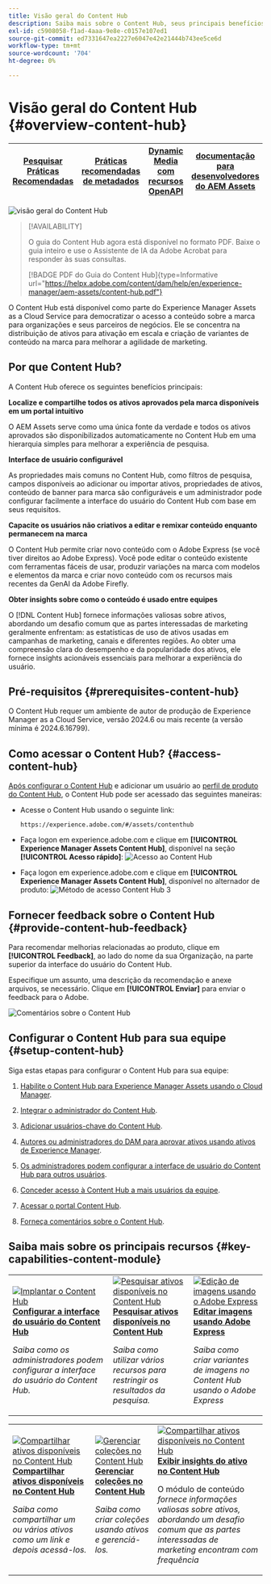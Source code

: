 ```yaml
---
title: Visão geral do Content Hub
description: Saiba mais sobre o Content Hub, seus principais benefícios, como acessá-lo e como fornecer feedback sobre as opções disponíveis no Content Hub.
exl-id: c5908058-f1ad-4aaa-9e8e-c0157e107ed1
source-git-commit: ed7331647ea2227e6047e42e21444b743ee5ce6d
workflow-type: tm+mt
source-wordcount: '704'
ht-degree: 0%

---
```


# Visão geral do Content Hub {#overview-content-hub}

| [Pesquisar Práticas Recomendadas](/help/assets/search-best-practices.md) | [Práticas recomendadas de metadados](/help/assets/metadata-best-practices.md) | [Dynamic Media com recursos OpenAPI](/help/assets/dynamic-media-open-apis-overview.md) | [documentação para desenvolvedores do AEM Assets](https://developer.adobe.com/experience-cloud/experience-manager-apis/) |
| ------------- | --------------------------- |----|-----|

![visão geral do Content Hub](assets/content-hub-overview.png)

>[!AVAILABILITY]
>
>O guia do Content Hub agora está disponível no formato PDF. Baixe o guia inteiro e use o Assistente de IA da Adobe Acrobat para responder às suas consultas.
>
>[!BADGE PDF do Guia do Content Hub]{type=Informative url="https://helpx.adobe.com/content/dam/help/en/experience-manager/aem-assets/content-hub.pdf"}

O Content Hub está disponível como parte do Experience Manager Assets as a Cloud Service para democratizar o acesso a conteúdo sobre a marca para organizações e seus parceiros de negócios. Ele se concentra na distribuição de ativos para ativação em escala e criação de variantes de conteúdo na marca para melhorar a agilidade de marketing.

## Por que Content Hub?

A Content Hub oferece os seguintes benefícios principais:

**Localize e compartilhe todos os ativos aprovados pela marca disponíveis em um portal intuitivo**

O AEM Assets serve como uma única fonte da verdade e todos os ativos aprovados são disponibilizados automaticamente no Content Hub em uma hierarquia simples para melhorar a experiência de pesquisa.

**Interface de usuário configurável**

As propriedades mais comuns no Content Hub, como filtros de pesquisa, campos disponíveis ao adicionar ou importar ativos, propriedades de ativos, conteúdo de banner para marca são configuráveis e um administrador pode configurar facilmente a interface do usuário do Content Hub com base em seus requisitos.

**Capacite os usuários não criativos a editar e remixar conteúdo enquanto permanecem na marca**

O Content Hub permite criar novo conteúdo com o Adobe Express (se você tiver direitos ao Adobe Express). Você pode editar o conteúdo existente com ferramentas fáceis de usar, produzir variações na marca com modelos e elementos da marca e criar novo conteúdo com os recursos mais recentes da GenAI da Adobe Firefly.

**Obter insights sobre como o conteúdo é usado entre equipes**

O [!DNL Content Hub] fornece informações valiosas sobre ativos, abordando um desafio comum que as partes interessadas de marketing geralmente enfrentam: as estatísticas de uso de ativos usadas em campanhas de marketing, canais e diferentes regiões. Ao obter uma compreensão clara do desempenho e da popularidade dos ativos, ele fornece insights acionáveis essenciais para melhorar a experiência do usuário.

## Pré-requisitos {#prerequisites-content-hub}

O Content Hub requer um ambiente de autor de produção de Experience Manager as a Cloud Service, versão 2024.6 ou mais recente (a versão mínima é 2024.6.16799).

## Como acessar o Content Hub? {#access-content-hub}

[Após configurar o Content Hub](/help/assets/deploy-content-hub.md) e adicionar um usuário ao [perfil de produto do Content Hub](/help/assets/deploy-content-hub.md#content-hub-instance-product-profile), o Content Hub pode ser acessado das seguintes maneiras:

* Acesse o Content Hub usando o seguinte link:

  `https://experience.adobe.com/#/assets/contenthub`

* Faça logon em experience.adobe.com e clique em **[!UICONTROL Experience Manager Assets Content Hub]**, disponível na seção **[!UICONTROL Acesso rápido]**:
  ![Acesso ao Content Hub](assets/access-content-hub.png)

* Faça logon em experience.adobe.com e clique em **[!UICONTROL Experience Manager Assets Content Hub]**, disponível no alternador de produto:
  ![Método de acesso Content Hub 3](assets/access-content-hub-alternate.png)



## Fornecer feedback sobre o Content Hub {#provide-content-hub-feedback}

Para recomendar melhorias relacionadas ao produto, clique em **[!UICONTROL Feedback]**, ao lado do nome da sua Organização, na parte superior da interface do usuário do Content Hub.

Especifique um assunto, uma descrição da recomendação e anexe arquivos, se necessário. Clique em **[!UICONTROL Enviar]** para enviar o feedback para o Adobe.

![Comentários sobre o Content Hub](assets/content-hub-feedback.png)

## Configurar o Content Hub para sua equipe {#setup-content-hub}

Siga estas etapas para configurar o Content Hub para sua equipe:

1. [Habilite o Content Hub para Experience Manager Assets usando o Cloud Manager](deploy-content-hub.md#enable-content-hub).

1. [Integrar o administrador do Content Hub](deploy-content-hub.md#onboard-content-hub-administrator).

1. [Adicionar usuários-chave do Content Hub](deploy-content-hub.md#onboard-content-hub-consumer-users).

1. [Autores ou administradores do DAM para aprovar ativos usando ativos de Experience Manager](approve-assets.md).

1. [Os administradores podem configurar a interface de usuário do Content Hub para outros usuários](configure-content-hub-ui-options.md).

1. [Conceder acesso à Content Hub a mais usuários da equipe](deploy-content-hub.md#onboard-content-hub-consumer-users).

1. [Acessar o portal Content Hub](#access-content-hub).

1. [Forneça comentários sobre o Content Hub](#provide-content-hub-feedback).


## Saiba mais sobre os principais recursos {#key-capabilities-content-module}

<table>
<td>
   <a href="/help/assets/configure-content-hub-ui-options.md">
   <img alt="Implantar o Content Hub" src="./assets/configure-assets.png" />
   </a>
   <div>
      <a href="/help/assets/configure-content-hub-ui-options.md">
      <strong>Configurar a interface do usuário do Content Hub</strong>
      </a>
   </div>
   <p>
      <em>Saiba como os administradores podem configurar a interface do usuário do Content Hub. </em>
   </p>
</td>


<td>
   <a href="/help/assets/search-assets-content-hub.md">
   <img alt="Pesquisar ativos disponíveis no Content Hub" src="./assets/search.png" />
   </a>
   <div>
      <a href="/help/assets/search-assets-content-hub.md">
      <strong>Pesquisar ativos disponíveis no Content Hub</strong>
      </a>
   </div>
   <p>
      <em>Saiba como utilizar vários recursos para restringir os resultados da pesquisa.</em>
   </p>
</td>
<td>
   <a href="/help/assets/edit-images-content-hub.md">
   <img alt="Edição de imagens usando o Adobe Express" src="./assets/edit-images-content-hub.png" />
   </a>
   <div>
      <a href="/help/assets/edit-images-content-hub.md">
      <strong>Editar imagens usando Adobe Express</strong>
      </a>
   </div>
   <p>
      <em>Saiba como criar variantes de imagens no Content Hub usando o Adobe Express</em>
   </p>
</td>
</table>
<table>
<td>
   <a href="/help/assets/share-assets-content-hub.md">
   <img alt="Compartilhar ativos disponíveis no Content Hub" src="./assets/share-assets-banner.png" />
   </a>
   <div>
      <a href="/help/assets/share-assets-content-hub.md">
      <strong>Compartilhar ativos disponíveis no Content Hub</strong>
      </a>
   </div>
   <p>
      <em>Saiba como compartilhar um ou vários ativos como um link e depois acessá-los.</em>
   </p>
</td>
<td>
   <a href="/help/assets/collections-content-hub.md">
   <img alt="Gerenciar coleções no Content Hub" src="./assets/manage-collection.png" />
   </a>
   <div>
      <a href="/help/assets/collections-content-hub.md">
      <strong>Gerenciar coleções no Content Hub</strong>
      </a>
   </div>
   <p>
      <em>Saiba como criar coleções usando ativos e gerenciá-los.</em>
   </p>
</td>
<td>
   <a href="/help/assets/insights-content-hub.md">
   <img alt="Compartilhar ativos disponíveis no Content Hub" src="./assets/asset-insights-banner.jpg" />
   </a>
   <div>
      <a href="/help/assets/insights-content-hub.md">
      <strong>Exibir insights do ativo no Content Hub</strong>
      </a>
   </div>
   <p>
      O módulo de conteúdo <em> fornece informações valiosas sobre ativos, abordando um desafio comum que as partes interessadas de marketing encontram com frequência</em>
   </p>
</td>
</table>
